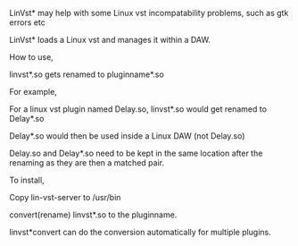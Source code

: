 LinVst* may help with some Linux vst incompatability problems, such as gtk errors etc

LinVst* loads a Linux vst and manages it within a DAW.

How to use,

linvst*.so gets renamed to pluginname*.so

For example,

For a linux vst plugin named Delay.so, linvst*.so would get renamed to Delay*.so

Delay*.so would then be used inside a Linux DAW (not Delay.so)

Delay.so and Delay*.so need to be kept in the same location after the renaming as they are then a matched pair.

To install,

Copy lin-vst-server to /usr/bin

convert(rename) linvst*.so to the pluginname.

linvst*convert can do the conversion automatically for multiple plugins.

